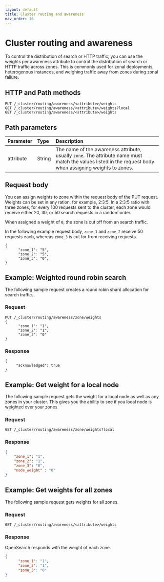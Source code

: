 ```yaml
---
layout: default
title: Cluster routing and awareness
nav_order: 16
---
```


# Cluster routing and awareness

To control the distribution of search or HTTP traffic, you can use the weights per awareness attribute to control the distribution of search or HTTP traffic across zones. This is commonly used for zonal deployments, heterogenous instances, and weighing traffic away from zones during zonal failure.

## HTTP and Path methods

```
PUT /_cluster/routing/awareness/<attribute>/weights
GET /_cluster/routing/awareness/<attribute>/weights?local
GET /_cluster/routing/awareness/<attribute>/weights
```

## Path parameters

Parameter | Type | Description
:--- | :--- | :---
attribute | String | The name of the awareness attribute, usually `zone`. The attribute name must match the values listed in the request body when assigning weights to zones.

## Request body

You can assign weights to zone within the request body of the PUT request. Weights can be set in any ration, for example, 2:3:5. In a 2:3:5 ratio with three zones, for every 100 requests sent to the cluster, each zone would receive either 20, 30, or 50 search requests in a random order.

When assigned a weight of `0`, the zone is cut off from an search traffic. 

In the following example request body, `zone_1` and `zone_2` receive 50 requests each, whereas `zone_3` is cut for from receiving requests.

```
{ 
      "zone_1": "5", 
      "zone_2": "5",
      "zone_3": "0", 
}
```

## Example: Weighted round robin search

The following sample request creates a round robin shard allocation for search traffic.

### Request

```
PUT /_cluster/routing/awareness/zone/weights
{ 
      "zone_1": "1", 
      "zone_2": "1", 
      "zone_3": "0"
}
```

### Response

```
{
     "acknowledged": true
}
```

## Example: Get weight for a local node

The following sample request gets the weight for a local node as well as any zones in your cluster. This gives you the ability to see if you local node is weighted over your zones.

### Request

```
GET /_cluster/routing/awareness/zone/weights?local
```

### Response

```json
{ 
    "zone_1": "1", 
    "zone_2": "1", 
    "zone_3": "0",
    "node_weight" : "0"
}
```

## Example: Get weights for all zones

The following sample request gets weights for all zones.

### Request

```
GET /_cluster/routing/awareness/<attribute>/weights
```

### Response

OpenSearch responds with the weight of each zone.

```json
{
      "zone_1": "1", 
      "zone_2": "1", 
      "zone_3": "0"
}
```

